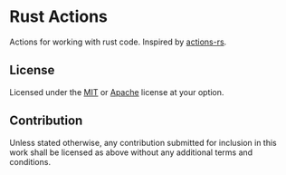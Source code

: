 # Rust Actions

Actions for working with rust code. Inspired by [actions-rs](https://github.com/actions-rs).

## License

Licensed under the [MIT](LICENSE-MIT.txt) or [Apache](LICENSE-APACHE.txt)
license at your option.

## Contribution

Unless stated otherwise, any contribution submitted for inclusion in this work shall be licensed as above without any
additional terms and conditions.
